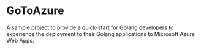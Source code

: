 # GoToAzure
A sample project to provide a quick-start for Golang developers to experience the deployment to their Golang applications to Microsoft Azure Web Apps.